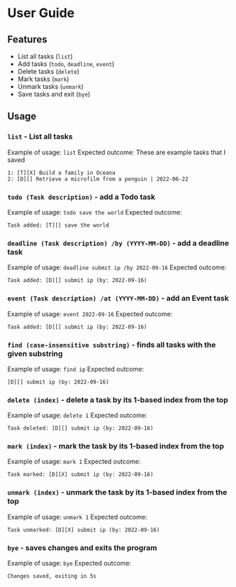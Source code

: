# User Guide

## Features 
- List all tasks (`list`)
- Add tasks (`todo`, `deadline`, `event`)
- Delete tasks (`delete`)
- Mark tasks (`mark`)
- Unmark tasks (`unmark`)
- Save tasks and exit (`bye`)

## Usage
### `list` - List all tasks
Example of usage: 
`list`
Expected outcome:
These are example tasks that I saved
```
1: [T][X] Build a family in Oceana
2: [D][] Retrieve a microfilm from a penguin | 2022-06-22
```

### `todo (Task description)` - add a Todo task
Example of usage: 
`todo save the world`
Expected outcome:
```
Task added: [T][] save the world
```

### `deadline (Task description) /by (YYYY-MM-DD)` - add a deadline task
Example of usage: 
`deadline submit ip /by 2022-09-16`
Expected outcome:
```
Task added: [D][] submit ip (by: 2022-09-16)
```

### `event (Task description) /at (YYYY-MM-DD)` - add an Event task
Example of usage: 
`event 2022-09-16`
Expected outcome:
```
Task added: [D][] submit ip (by: 2022-09-16)
```

### `find (case-insensitive substring)` - finds all tasks with the given substring
Example of usage: 
`find ip`
Expected outcome:
```
[D][] submit ip (by: 2022-09-16)
```

### `delete (index)` - delete a task by its 1-based index from the top
Example of usage: 
`delete 1`
Expected outcome:
```
Task deleted: [D][] submit ip (by: 2022-09-16)
```

### `mark (index)` - mark the task by its 1-based index from the top
Example of usage: 
`mark 1`
Expected outcome:
```
Task marked: [D][X] submit ip (by: 2022-09-16)
```

### `unmark (index)` - unmark the task by its 1-based index from the top
Example of usage: 
`unmark 1`
Expected outcome:
```
Task unmarked: [D][X] submit ip (by: 2022-09-16)
```

### `bye` - saves changes and exits the program
Example of usage: 
`bye`
Expected outcome:
```
Changes saved, exiting in 5s
```
